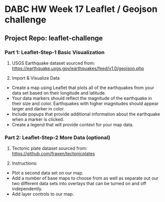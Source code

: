 # DABC HW Week 17  Leaflet / Geojson challenge
## Project Repo: leaflet-challenge

### Part 1:  Leaflet-Step-1  Basic Visualization
1. USGS Earthquake dataset sourced from:  https://earthquake.usgs.gov/earthquakes/feed/v1.0/geojson.php

2. Import & Visualize Data
  * Create a map using Leaflet that plots all of the earthquakes from your data set based on their longitude and latitude.
  * Your data markers should reflect the magnitude of the earthquake in their size and color. Earthquakes with higher magnitudes should appear larger and darker in color.
  * Include popups that provide additional information about the earthquake when a marker is clicked.
  * Create a legend that will provide context for your map data.


### Part 2:  Leaflet-Step-2 More Data (optional)
 1. Tectonic plate dataset sourced from: https://github.com/fraxen/tectonicplates

 2.  Instructions: 

  * Plot a second data set on our map.
  * Add a number of base maps to choose from as well as separate out our two different data sets into overlays that can be turned on and off independently.
  * Add layer controls to our map.
